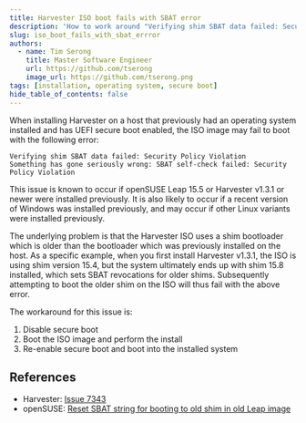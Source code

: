 ```yaml
---
title: Harvester ISO boot fails with SBAT error
description: 'How to work around "Verifying shim SBAT data failed: Security Policy Violation" error when booting the Harvester installer ISO'
slug: iso_boot_fails_with_sbat_errror
authors:
  - name: Tim Serong
    title: Master Software Engineer
    url: https://github.com/tserong
    image_url: https://github.com/tserong.png
tags: [installation, operating system, secure boot]
hide_table_of_contents: false
---
```


When installing Harvester on a host that previously had an operating system installed and has UEFI secure boot enabled, the ISO image may fail to boot with the following error:

```
Verifying shim SBAT data failed: Security Policy Violation
Something has gone seriously wrong: SBAT self-check failed: Security Policy Violation
```

This issue is known to occur if openSUSE Leap 15.5 or Harvester v1.3.1 or newer were installed previously. It is also likely to occur if a recent version of Windows was installed previously, and may occur if other Linux variants were installed previously.

The underlying problem is that the Harvester ISO uses a shim bootloader which is older than the bootloader which was previously installed on the host. As a specific example, when you first install Harvester v1.3.1, the ISO is using shim version 15.4, but the system ultimately ends up with shim 15.8 installed, which sets SBAT revocations for older shims. Subsequently attempting to boot the older shim on the ISO will thus fail with the above error.

The workaround for this issue is:

1. Disable secure boot
2. Boot the ISO image and perform the install
3. Re-enable secure boot and boot into the installed system

## References

- Harvester: [Issue 7343](https://github.com/harvester/harvester/issues/7343)
- openSUSE: [Reset SBAT string for booting to old shim in old Leap image](https://en.opensuse.org/openSUSE:UEFI#Reset_SBAT_string_for_booting_to_old_shim_in_old_Leap_image)